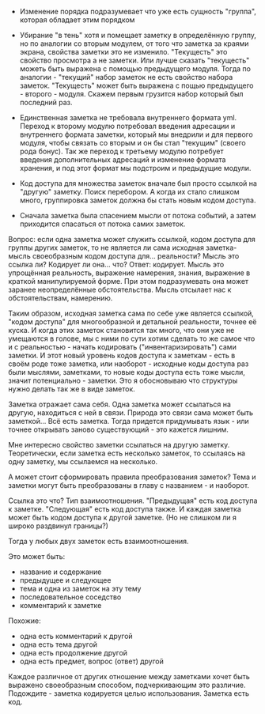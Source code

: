 - Изменение порядка подразумевает что уже есть сущность "группа", которая обладает этим порядком

- Убирание "в тень" хотя и помещает заметку в определённую группу, но по аналогии со вторым модулем, от того что заметка за краями экрана, свойства заметки это не изменило. "Текущесть" это свойство просмотра а не заметки. Или лучше сказать "текущесть" можеть быть выражена с помощью предыдущего модуля. Тогда по аналогии - "текущий" набор заметок не есть свойство набора заметок. "Текущесть" может быть выражена с пощью предыдущего - второго - модуля. Скажем первым грузится набор который был последний раз.

- Единственная заметка не требовала внутреннего формата yml. Переход к второму модулю потребовал введения адресации и внутреннего формата заметки, который мы внедрили и для первого модуля, чтобы связать со вторым и он бы стал "текущим" (своего рода бонус). Так же переход к третьему модулю потребует введения дополнительных адресаций и изменение формата хранения, и под этот формат мы подстроим и предыдущие модули.

- Код доступа для множества заметок вначале был просто ссылкой на "другую" заметку. Поиск перебором. А когда их стало слишком много, группировка заметок должна бы стать новым кодом доступа.

- Сначала заметка была спасением мысли от потока событий, а затем приходится спасаться от потока самих заметок.

Вопрос: если одна заметка может служить ссылкой, кодом доступа для группы других заметок, то не является ли сама исходная заметка-мысль своеобразным кодом доступа для... реальности? Мысль это ссылка ли? Кодирует ли она... что?
Ответ: кодирует. Мысль это упрощённая реальность, выражение намерения, знания, выражение в краткой манипулируемой форме. При этом подразумевать она может заранее неопределённые обстоятельства. Мысль отсылает нас к обстоятельствам, намерению.

Таким образом, исходная заметка сама по себе уже является ссылкой, "кодом доступа" для многообразной и детальной реальности, точнее её куска. И когда этих заметок становится так много, что они уже не умещаются в голове, мы с ними по сути хотим сделать то же самое что и с реальностью - начать кодировать ("инвентаризировать") сами заметки. И этот новый уровень кодов доступа к заметкам - есть в своём роде тоже заметка, или наоборот - исходные коды доступа раз были мыслями, заметками, то новые коды доступа есть тоже мысли, значит потенциально - заметки. Это я обосновываю что структуры нужно делать так же в виде заметок.

Заметка отражает сама себя. Одна заметка может ссылаться на другую, находиться с ней в связи. Природа это связи сама может быть заметкой... Всё есть заметка. Тогда придется придумывать язык - или точнее открывать заново существующий - это кажется лишним.

Мне интересно свойство заметки ссылаться на другую заметку. Теоретически, если заметка есть несколько заметок, то ссылаясь на одну заметку, мы ссылаемся на несколько.

А может стоит сформировать правила преобразования заметок? Тема и заметки могут быть преобразованы в главу с названием - и наоборот. 

Ссылка это что? Тип взаимоотношения. "Предыдущая" есть код доступа к заметке. "Следующая" есть код доступа также. И каждая заметка может быть кодом доступа к другой заметке. (Но не слишком ли я широко раздвинул границы?)

Тогда у любых двух заметок есть взаимоотношения.

Это может быть:
- название и содержание
- предыдущее и следующее
- тема и одна из заметок на эту тему
- последовательное соседство
- комментарий к заметке

Похожие:
- одна есть комментарий к другой
- одна есть тема другой
- одна есть продолжение другой
- одна есть предмет, вопрос (ответ) другой

Каждое различное от других отношение между заметками хочет быть выражено своеобразным способом, подчеркивающим это различие. Подождите - заметка кодируется целью использования. Заметка есть код.
